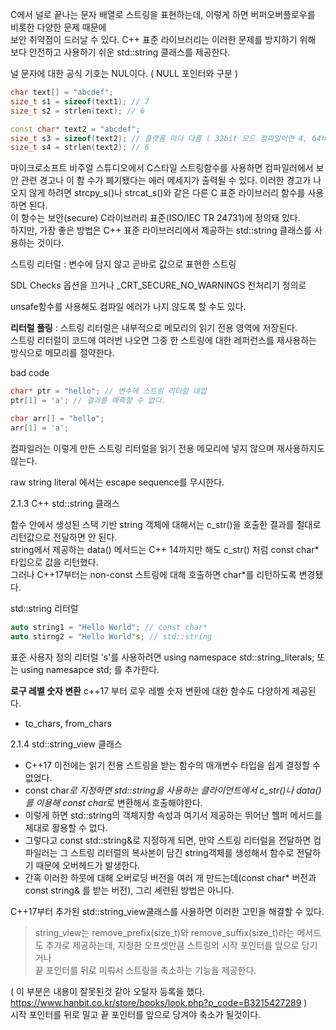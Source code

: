 C에서 널로 끝나는 문자 배열로 스트링을 표현하는데, 이렇게 하면 버퍼오버플로우를 비롯한 다양한 문제 때문에  
보안 취약점이 드러날 수 있다. C++ 표준 라이브러리는 이러한 문제를 방지하기 위해 보다 안전하고 사용하기 쉬운 std::string 클래스를 제공한다.  

널 문자에 대한 공식 기호는 NUL이다.   ( NULL 포인터와 구분 )


```c++
char text[] = "abcdef";
size_t s1 = sizeof(text1); // 7
size_t s2 = strlen(text); // 6

const char* text2 = "abcdef";
size_t s3 = sizeof(text2); // 플랫폼 마다 다름 ( 32bit 모드 컴파일이면 4, 64비트모드면 8이됨 )
size_t s4 = strlen(text2); // 6
```

마이크로소프트 비주얼 스튜디오에서 C스타일 스트링함수를 사용하면 컴파일러에서 보안 관련 경고나 이 함 수가 폐기됐다는 에러 메세지가 출력될 수 있다.
이러한 경고가 나오지 않게 하려면 strcpy_s()나 strcat_s()와 같은 다른 C 표준 라이브러리 함수를 사용하면 된다.  
이 함수는 보안(secure) C라이브러리 표준(ISO/IEC TR 24731)에 정의돼 있다.  
하지만, 가장 좋은 방법은 C++ 표준 라이브러리에서 제공하는 std::string 클래스를 사용하는 것이다.  

스트링 리터럴 : 변수에 담지 않고 곧바로 값으로 표현한 스트링  

SDL Checks 옵션을 끄거나 _CRT_SECURE_NO_WARNINGS 전처리기 정의로  

unsafe함수를 사용해도 컴파일 에러가 나지 않도록 할 수도 있다.  

**리터럴 풀링** : 스트링 리터럴은 내부적으로 메모리의 읽기 전용 영역에 저장된다.  
스트링 리터럴이 코드에 여러번 나오면 그중 한 스트링에 대한 레퍼런스를 재사용하는 방식으로 메모리를 절약한다.  

bad code  
```c++
char* ptr = "hello"; // 변수에 스트링 리터럴 대입
ptr[1] = 'a'; // 결과를 예측할 수 없다.
```

```c++
char arr[] = "hello";
arr[1] = 'a';
```
컴파일러는 이렇게 만든 스트링 리터럴을 읽기 전용 메모리에 넣지 않으며 재사용하지도 않는다.



raw string literal 에서는 escape sequence를 무시한다.  



2.1.3 C++ std::string 클래스

함수 안에서 생성된 스택 기반 string 객체에 대해서는 c_str()을 호출한 결과를 절대로 리턴값으로 전달하면 안 된다.  
string에서 제공하는 data() 메서드는 C++ 14까지만 해도 c_str() 처럼 const char* 타입으로 값을 리턴했다.  
그러나 C++17부터는 non-const 스트링에 대해 호출하면  char*를 리턴하도록 변경됐다.  

std::string 리터럴
```c++
auto string1 = "Hello World"; // const char*
auto stirng2 = "Hello World"s; // std::string
```
표준 사용자 정의 리터럴 's'를 사용하려면 using namespace std::string_literals; 또는 using namesapce std; 를 추가한다.  


**로구 레벨 숫자 변환**
c++17 부터 로우 레벨 숫자 변환에 대한 함수도 다양하게 제공된다.
- to_chars, from_chars

2.1.4 std::string_view 클래스
- C++17 이전에는 읽기 전용 스트링을 받는 함수의 매개변수 타입을 쉽게 결정할 수 없었다.  
- const char*로 지정하면 std::string을 사용하는 클라이언트에서 c_str()나 data()를 이용해 const char*로 변환해서 호출해야한다.  
- 이렇게 하면 std::string의 객체지향 속성과 여기서 제공하는 뛰어난 헬퍼 메서드를 제대로 활용할 수 없다.  
- 그렇다고 const std::string&로 지정하게 되면, 만약 스트링 리터럴을 전달하면 컴파일러는 그 스트링 리터럴의 복사본이 담긴 string객체를 생성해서 함수로 전달하기 때문에 오버헤드가 발생한다.  
- 간혹 이러한 하뭇에 대해 오버로딩 버전을 여러 개 만드는데(const char* 버전과 const string& 를 받는 버전), 그리 세련된 방법은 아니다.  

C++17부터 추가된 std::string_view클래스를 사용하면 이러한 고민을 해결할 수 있다.  
> string_view는 remove_prefix(size_t)와 remove_suffix(size_t)라는 메서드도 추가로 제공하는데, 지정한 오프셋만큼 스트링의 시작 포인터를 앞으로 당기거나  
> 끝 포인터를 뒤로 미뤄서 스트링을 축소하는 기능을 제공한다.  

( 이 부분은 내용이 잘못된것 같아 오탈자 등록을 했다. https://www.hanbit.co.kr/store/books/look.php?p_code=B3215427289 )  
시작 포인터를 뒤로 밀고 끝 포인터를 앞으로 당겨야 축소가 될것이다.  







